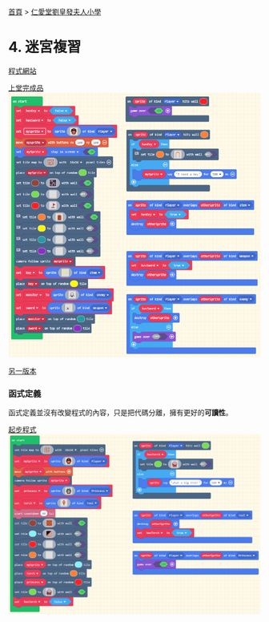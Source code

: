 [首頁] > [仁愛堂劉皇發夫人小學]

# 4. 迷宮複習

[程式網站]

[上堂完成品]
![上堂完整代碼]

[另一版本]
### 函式定義
函式定義並沒有改變程式的內容，只是把代碼分離，擁有更好的**可讀性**。

[起步程式]
![程序代碼]

<!-- links -->
[首頁]: ../../../../../index.md
[仁愛堂劉皇發夫人小學]: ../../index.md
[程式網站]: https://arcade.makecode.com

[上堂完成品]: ./resource/arcade-complexMaze_completed.png
[上堂完整代碼]: ./resource/complexMaze_completedCode.PNG

[另一版本]: ./resource/InkedmazeCode_LI.jpg

[起步程式]: ./resource/arcade-MazeRevision_complete.png
[程序代碼]: ./resource/mazeRevision_completedCode.PNG